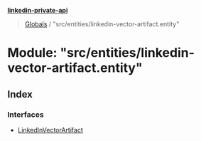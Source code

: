 **[linkedin-private-api](../README.md)**

> [Globals](../globals.md) / "src/entities/linkedin-vector-artifact.entity"

# Module: "src/entities/linkedin-vector-artifact.entity"

## Index

### Interfaces

* [LinkedInVectorArtifact](../interfaces/_src_entities_linkedin_vector_artifact_entity_.linkedinvectorartifact.md)
